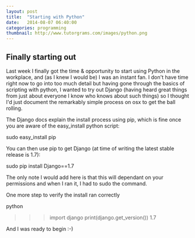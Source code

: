 ```yaml
---
layout: post
title:  "Starting with Python"
date:   2014-08-07 06:40:00
categories: programming
thumbnail: http://www.tutorgrams.com/images/python.png
---
```


## Finally starting out

Last week I finally got the time & opportunity to start using Python in the workplace, and (as I knew I would be) I was an instant fan. 
I don't have time right now to go into too much detail but having gone through the basics of scripting with python, 
I wanted to try out Django (having heard great things from just about everyone I know who knows about such things) so I thought I'd just document the remarkably simple process on osx to get the ball rolling.

The Django docs explain the install process using pip, which is fine once you are aware of the easy_install python script:

  sudo easy_install pip
  
You can then use pip to get Django (at time of writing the latest stable release is 1.7):

  sudo pip install Django==1.7
  
The only note I would add here is that this will dependant on your permissions and when I ran it, I had to sudo the command.

One more step to verify the install ran correctly

  python
  >>> import django
  >>> print(django.get_version())
  1.7
  
And I was ready to begin :-)
